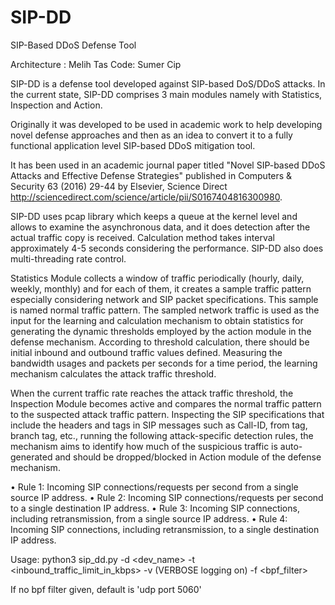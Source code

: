 # SIP-DD
SIP-Based DDoS Defense Tool

Architecture : Melih Tas
Code: Sumer Cip

SIP-DD is a defense tool developed against SIP-based DoS/DDoS attacks. In the current state, SIP-DD comprises 3 main modules namely with Statistics, Inspection and Action. 
 
Originally it was developed to be used in academic work to help developing novel defense approaches and then as an idea to convert it to a fully functional application level SIP-based DDoS mitigation tool.

It has been used in an academic journal paper titled "Novel SIP-based DDoS Attacks and Effective Defense Strategies" published in Computers & Security 63 (2016) 29-44 by Elsevier, Science Direct http://sciencedirect.com/science/article/pii/S0167404816300980.
 
SIP-DD uses pcap library which keeps a queue at the kernel level and allows to examine the asynchronous data, and it does detection after the actual traffic copy is received. Calculation method takes interval approximately 4-5 seconds considering the performance. SIP-DD also does multi-threading rate control. 
 
Statistics Module collects a window of traffic periodically (hourly, daily, weekly, monthly) and for each of them, it creates a sample traffic pattern especially considering network and SIP packet specifications. This sample is named normal traffic pattern. The sampled network traffic is used as the input for the learning and calculation mechanism to obtain statistics for generating the dynamic thresholds employed by the action module in the defense mechanism. According to threshold calculation, there should be initial inbound and outbound traffic values defined. Measuring the bandwidth usages and packets per seconds for a time period, the learning mechanism calculates the attack traffic threshold.
 
When the current traffic rate reaches the attack traffic threshold, the Inspection Module becomes active and compares the normal traffic pattern to the suspected attack traffic pattern. Inspecting the SIP specifications that include the headers and tags in SIP messages such as Call-ID, from tag, branch tag, etc., running the following attack-specific detection rules, the mechanism aims to identify how much of the suspicious traffic is auto-generated and should be dropped/blocked in Action module of the defense mechanism.
 
• Rule 1: Incoming SIP connections/requests per second from a single source IP address.
• Rule 2: Incoming SIP connections/requests per second to a single destination IP address.
• Rule 3: Incoming SIP connections, including retransmission, from a single source IP address.
• Rule 4: Incoming SIP connections, including retransmission, to a single destination IP address.

Usage:
python3 sip_dd.py -d <dev_name> -t <inbound_traffic_limit_in_kbps> -v (VERBOSE logging on) -f <bpf_filter>

If no bpf filter given, default is 'udp port 5060'
